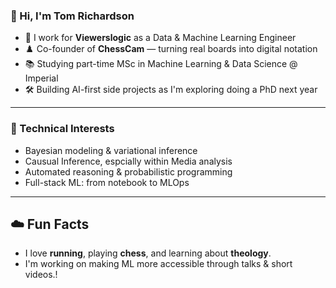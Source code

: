 ### 👋 Hi, I'm Tom Richardson
- 🤖 I work for **Viewerslogic** as a Data & Machine Learning Engineer
- ♟️ Co-founder of **ChessCam** — turning real boards into digital notation
- 📚 Studying part-time MSc in Machine Learning & Data Science @ Imperial
- 🛠️ Building AI-first side projects as I'm exploring doing a PhD next year
---
### 🧠 Technical Interests
- Bayesian modeling & variational inference
- Causual Inference, espcially within Media analysis
- Automated reasoning & probabilistic programming
- Full-stack ML: from notebook to MLOps
---
## ☁️ Fun Facts
- I love **running**, playing **chess**, and learning about **theology**.
- I'm working on making ML more accessible through talks & short videos.!
